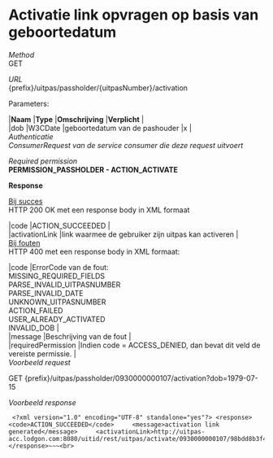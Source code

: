 ---
---

# Activatie link opvragen op basis van geboortedatum

_Method_  
 GET

_URL_  
 {prefix}/uitpas/passholder/{uitpasNumber}/activation

Parameters:

 |**Naam** |**Type** |**Omschrijving** |**Verplicht** |  
 |dob |W3CDate |geboortedatum van de pashouder |x |  
_Authenticatie_  
_ConsumerRequest van de service consumer die deze request uitvoert_

_Required permission_  
**PERMISSION\_PASSHOLDER - ACTION\_ACTIVATE**

**Response**

<u>Bij succes</u>  
 HTTP 200 OK met een response body in XML formaat

 |code |ACTION\_SUCCEEDED |  
 |activationLink |link waarmee de gebruiker zijn uitpas kan activeren |  
<u>Bij fouten</u>  
 HTTP 400 met een response body in XML formaat:

 |code |ErrorCode van de fout:  
 MISSING\_REQUIRED\_FIELDS  
 PARSE\_INVALID\_UITPASNUMBER  
 PARSE\_INVALID\_DATE  
 UNKNOWN\_UITPASNUMBER  
 ACTION\_FAILED  
 USER\_ALREADY\_ACTIVATED  
 INVALID\_DOB |  
 |message |Beschrijving van de fout |  
 |requiredPermission |Indien code = ACCESS\_DENIED, dan bevat dit veld de vereiste permissie. |  
_Voorbeeld request_

GET {prefix}/uitpas/passholder/0930000000107/activation?dob=1979-07-15

_Voorbeeld response_

~~~
 <?xml version="1.0" encoding="UTF-8" standalone="yes"?> <response>     <code>ACTION_SUCCEEDED</code>     <message>activation link generated</message>     <activationLink>http://uitpas-acc.lodgon.com:8080/uitid/rest/uitpas/activate/0930000000107/98bdd8b3f4e48d4c</activationLink> </response>~~~<br>